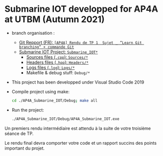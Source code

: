 # Submarine IOT developped for AP4A at UTBM (Autumn 2021)

- branch organisation :
  - [Git Repport (FR): `[AP4A] Rendu de TP 1  Sujet _ ”Learn Git branching” + commande Git`](https://github.com/Wiiz971/AP4A_Submarine_IOT/blob/main/%5BAP4A%5D%20Rendu%20de%20TP%201%20%20Sujet%20_%20%E2%80%9DLearn%20Git%20branching%E2%80%9D%20%2B%20commande%20Git.pdf)  
  - [Submarine IOT Project: `Submarine_IOT*`](https://github.com/Wiiz971/AP4A_Submarine_IOT/tree/main/Rendu%20Final)
    - [Sources files (`.cpp`): `Sources/*`](https://github.com/Wiiz971/AP4A_Submarine_IOT/tree/main/Rendu%20Final/Sources)
    - [Headers files (`.hpp`): `Headers/*`](https://github.com/Wiiz971/AP4A_Submarine_IOT/tree/main/Rendu%20Final/Headers)
    - [Logs files (`.log`): `Logs/*`](https://github.com/Wiiz971/AP4A_Submarine_IOT/tree/main/Rendu%20Final/logs)
    - Makefile & debug stuff: `Debug/*`

- This project has been developped under Visual Studio Code 2019
- Compile project using make:  

  ```bash
  cd ./AP4A_Submarine_IOT/Debug; make all
  ```

- Run the project:  

  ```bash
  ./AP4A_Submarine_IOT/Debug/AP4A_Submarine_IOT.exe
  ```


Un premiers rendu intermédiaire est attendu à la suite de votre troisième séance de TP.

Le rendu final devra comporter votre code et un rapport succins des points important du projet.
